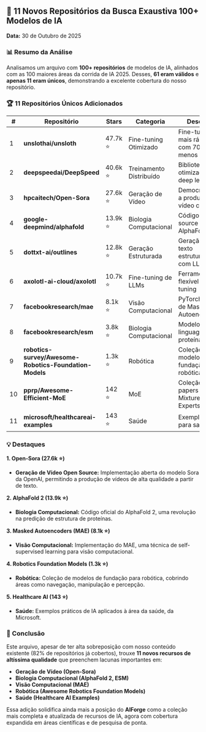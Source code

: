## 🚀 11 Novos Repositórios da Busca Exaustiva 100+ Modelos de IA

**Data:** 30 de Outubro de 2025

### 📊 Resumo da Análise

Analisamos um arquivo com **100+ repositórios** de modelos de IA, alinhados com as 100 maiores áreas da corrida de IA 2025. Desses, **61 eram válidos** e **apenas 11 eram únicos**, demonstrando a excelente cobertura do nosso repositório.

### 🏆 11 Repositórios Únicos Adicionados

| # | Repositório | Stars | Categoria | Descrição |
|---|---|---|---|---|
| 1 | **unslothai/unsloth** | 47.7k ⭐ | Fine-tuning Otimizado | Fine-tuning 2x mais rápido com 70% menos VRAM |
| 2 | **deepspeedai/DeepSpeed** | 40.6k ⭐ | Treinamento Distribuído | Biblioteca de otimização de deep learning |
| 3 | **hpcaitech/Open-Sora** | 27.6k ⭐ | Geração de Vídeo | Democratizando a produção de vídeo com IA |
| 4 | **google-deepmind/alphafold** | 13.9k ⭐ | Biologia Computacional | Código open-source do AlphaFold 2 |
| 5 | **dottxt-ai/outlines** | 12.8k ⭐ | Geração Estruturada | Geração de texto estruturado com LLMs |
| 6 | **axolotl-ai-cloud/axolotl** | 10.7k ⭐ | Fine-tuning de LLMs | Ferramenta flexível de fine-tuning |
| 7 | **facebookresearch/mae** | 8.1k ⭐ | Visão Computacional | PyTorch impl. de Masked Autoencoders |
| 8 | **facebookresearch/esm** | 3.8k ⭐ | Biologia Computacional | Modelos de linguagem para proteínas |
| 9 | **robotics-survey/Awesome-Robotics-Foundation-Models** | 1.3k ⭐ | Robótica | Coleção de modelos de fundação para robótica |
| 10 | **pprp/Awesome-Efficient-MoE** | 142 ⭐ | MoE | Coleção de papers sobre Mixture of Experts |
| 11 | **microsoft/healthcareai-examples** | 143 ⭐ | Saúde | Exemplos de IA para saúde |

### 💡 Destaques

**1. Open-Sora (27.6k ⭐)**
- **Geração de Vídeo Open Source:** Implementação aberta do modelo Sora da OpenAI, permitindo a produção de vídeos de alta qualidade a partir de texto.

**2. AlphaFold 2 (13.9k ⭐)**
- **Biologia Computacional:** Código oficial do AlphaFold 2, uma revolução na predição de estrutura de proteínas.

**3. Masked Autoencoders (MAE) (8.1k ⭐)**
- **Visão Computacional:** Implementação do MAE, uma técnica de self-supervised learning para visão computacional.

**4. Robotics Foundation Models (1.3k ⭐)**
- **Robótica:** Coleção de modelos de fundação para robótica, cobrindo áreas como navegação, manipulação e percepção.

**5. Healthcare AI (143 ⭐)**
- **Saúde:** Exemplos práticos de IA aplicados à área da saúde, da Microsoft.

### 🎯 Conclusão

Este arquivo, apesar de ter alta sobreposição com nosso conteúdo existente (82% de repositórios já cobertos), trouxe **11 novos recursos de altíssima qualidade** que preenchem lacunas importantes em:

- **Geração de Vídeo (Open-Sora)**
- **Biologia Computacional (AlphaFold 2, ESM)**
- **Visão Computacional (MAE)**
- **Robótica (Awesome Robotics Foundation Models)**
- **Saúde (Healthcare AI Examples)**

Essa adição solidifica ainda mais a posição do **AIForge** como a coleção mais completa e atualizada de recursos de IA, agora com cobertura expandida em áreas científicas e de pesquisa de ponta.
